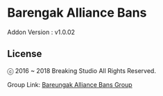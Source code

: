 # Barengak Alliance Bans
Addon Version : v1.0.02
## License
ⓒ 2016 ~ 2018 Breaking Studio All Rights Reserved.<p>
Group Link: [Bareungak Alliance Bans Group](http://steamcommunity.com/groups/barnaliedbans)</p>

